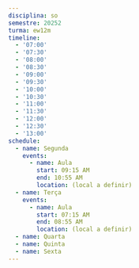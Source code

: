 ```yaml
---
disciplina: so
semestre: 20252
turma: ew12m
timeline:
  - '07:00'
  - '07:30'
  - '08:00'
  - '08:30'
  - '09:00'
  - '09:30'
  - '10:00'
  - '10:30'
  - '11:00'
  - '11:30'
  - '12:00'
  - '12:30'
  - '13:00'
schedule:
  - name: Segunda
    events:
      - name: Aula
        start: 09:15 AM
        end: 10:55 AM
        location: (local a definir)
  - name: Terça
    events:
      - name: Aula
        start: 07:15 AM
        end: 08:55 AM
        location: (local a definir)
  - name: Quarta
  - name: Quinta
  - name: Sexta
---
```

